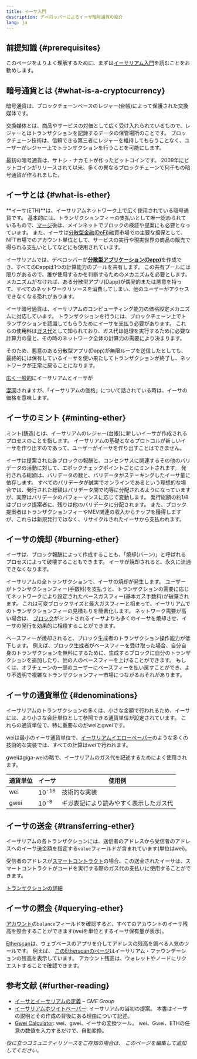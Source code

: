 ```yaml
---
title: イーサ入門
description: デベロッパーによるイーサ暗号通貨の紹介
lang: ja
---
```


## 前提知識 {#prerequisites}

このページをよりよく理解するために、まずは[イーサリアム入門](/developers/docs/intro-to-ethereum/)を読むことをお勧めします。

## 暗号通貨とは {#what-is-a-cryptocurrency}

暗号通貨は、ブロックチェーンベースのレジャー(台帳)によって保護された交換媒体です。

交換媒体とは、商品やサービスの対価として広く受け入れられているもので、レジャーとはトランザクションを記録するデータの保管場所のことです。 ブロックチェーン技術は、信頼できる第三者にレジャーを維持してもらうことなく、ユーザーがレジャー上でトランザクションを行うことを可能にします。

最初の暗号通貨は、サトシ・ナカモトが作ったビットコインです。 2009年にビットコインがリリースされて以来、多くの異なるブロックチェーンで何千もの暗号通貨が作られました。

## イーサとは {#what-is-ether}

**イーサ(ETH)**は、イーサリアムネットワーク上で広く使用されている暗号通貨です。 基本的には、トランザクションフィーの支払いとして唯一認められているもので、[マージ](/roadmap/merge)後は、メインネットでブロックの検証や提案にも必要となっています。 また、イーサは[分散型金融(DeFi)](/defi)融資市場での主要な担保として、NFT市場でのアカウント単位として、サービスの実行や現実世界の商品の販売で得られる支払いとしてなどにも使用されています。

イーサリアムでは、デベロッパーが[**分散型アプリケーション(Dapp)**](/developers/docs/dapps)を作成でき、すべてのDappは1つの計算能力のプールを共有します。 この共有プールには限りがあるので、誰が使用するかを判断するためのメカニズムを必要とします。 メカニズムがなければ、ある分散型アプリ(Dapp)が偶発的または悪意を持って、すべてのネットワークリソースを消費してしまい、他のユーザーがアクセスできなくなる恐れがあります。

イーサ暗号通貨は、イーサリアムのコンピューティング能力の価格設定メカニズムに対応しています。 トランザクションを行うには、ブロックチェーン上でトランザクションを認識してもらうためにイーサを支払う必要があります。 これらの使用料は[ガス代](/developers/docs/gas/)として知られており、ガス代は処理を実行するために必要な計算力の量と、その時のネットワーク全体の計算力の需要により決まります。

そのため、悪意のある分散型アプリ(Dapp)が無限ループを送信したとしても、最終的には保有しているイーサを使い果たしてトランザクションが終了し、ネットワークが正常に戻ることになります。

[広く一般的](https://www.reuters.com/article/us-crypto-currencies-lending-insight-idUSKBN25M0GP#:~:text=price%20of%20ethereum)にイーサリアムとイーサが

[混同](https://www.cnn.com/2021/03/14/tech/nft-art-buying/index.html#:~:text=price%20of%20ethereum)されますが、「イーサリアムの価格」について話されている時は、イーサの価格を意味します。



## イーサのミント {#minting-ether}

ミント(鋳造)とは、イーサリアムのレジャー(台帳)に新しいイーサが作成されるプロセスのことを指します。 イーサリアムの基礎となるプロトコルが新しいイーサを作り出すのであって、ユーザーがイーサを作り出すことはできません。

イーサは提案された各ブロックの報酬と、コンセンサスに関連するその他のバリデータの活動に対して、エポックチェックポイントごとにミントされます。 発行される総額は、バリデータの数と、バリデータがステーキングしたイーサ量に依存します。 すべてのバリデータが誠実でオンラインであるという理想的な場合では、発行された総額はバリデータ間で均等に分配されるようになっていますが、実際はバリデータのパフォーマンスに応じて変動します。 発行総額の約1/8はブロック提案者に、残りは他のバリデータに分配されます。 また、ブロック提案者はトランザクションフィーやMEV関連の収入からチップを獲得しますが、これらは新規発行ではなく、リサイクルされたイーサから支払われます。



## イーサの焼却 {#burning-ether}

イーサは、ブロック報酬によって作成することも、「焼却(バーン)」と呼ばれるプロセスによって破壊することもできます。 イーサが焼却されると、永久に流通できなくなります。

イーサリアムの全トランザクションで、イーサの焼却が発生します。 ユーザーがトランザクションフィー(手数料)を支払うと、トランザクションの需要に応じてネットワークにより設定されたベースガスフィー(基本ガス手数料)が破棄されます。 これは可変ブロックサイズと最大ガスフィーと相まって、イーサリアムでのトランザクションフィーの見積もりを簡素化します。 ネットワーク需要が高い場合は、 [ブロック](https://etherscan.io/block/12965263)がミントされるイーサよりも多くのイーサを焼却させ、イーサの発行を効果的に相殺することができます。

ベースフィーが焼却されると、ブロック生成者のトランザクション操作能力が低下します。 例えば、ブロック生成者がベースフィーを受け取った場合、自分自身のトランザクションを無料にするために、生成するブロックに自分のトランザクションを追加したり、他の人のベースフィーを上げることができます。 もしくは、オフチェーンの一部のユーザーにベースフィーを払い戻すことができ、より不透明で複雑なトランザクションフィー市場につながるおそれがあります。



## イーサの通貨単位 {#denominations}

イーサリアムのトランザクションの多くは、小さな金額で行われるため、イーサには、より小さな会計単位として参照できる通貨単位が設定されています。 これらの通貨単位で、特に重要なのがweiとgweiです。

weiは最小のイーサ通貨単位で、[イーサリアムイエローペーパー](https://ethereum.github.io/yellowpaper/paper.pdf)のような多くの技術的な実装では、すべての計算はweiで行われます。

gweiはgiga-weiの略で、イーサリアムのガス代を記述するためによく使用されます。

| 通貨単位 | イーサ              | 使用例                 |
| ---- | ---------------- | ------------------- |
| wei  | 10<sup>-18</sup> | 技術的な実装              |
| gwei | 10<sup>-9</sup>  | ギガ表記により読みやすく表示したガス代 |




## イーサの送金 {#transferring-ether}

イーサリアムの各トランザクションには、送信者のアドレスから受信者のアドレスへのイーサ送金額を指定する`value`フィールドが含まれています(単位はwei)。

受信者のアドレスが[スマートコントラクト](/developers/docs/smart-contracts/)の場合、この送金されたイーサは、スマートコントラクトがコードを実行する際のガス代の支払いに使用することができます。

[トランザクションの詳細](/developers/docs/transactions/)



## イーサの照会 {#querying-ether}

[アカウント](/developers/docs/accounts/)の`balance`フィールドを確認すると、すべてのアカウントのイーサ残高を照会することができます(weiを単位とするイーサ保有量が表示)。

[Etherscan](https://etherscan.io)は、ウェブベースのアプリを介してアドレスの残高を調べる人気のツールです。 例えば、 [このEtherscanのページ](https://etherscan.io/address/0xde0b295669a9fd93d5f28d9ec85e40f4cb697bae)はイーサリアム・ファウンデーションの残高を表示しています。 アカウント残高は、ウォレットやノードにリクエストすることで確認できます。



## 参考文献 {#further-reading}

- [イーサとイーサリアムの定義](https://www.cmegroup.com/education/courses/introduction-to-ether/defining-ether-and-ethereum.html) – _CME Group_
- [イーサリアムホワイトペーパー](/whitepaper/): イーサリアムの当初の提案。 本書はイーサの説明とその作成の背後にある理由について記述。
- [Gwei Calculator](https://www.alchemy.com/gwei-calculator): wei、gwei、イーサの変換ツール。 wei、Gwei、ETHの任意の数値を入力するだけで、自動変換。

_役に立つコミュニティリソースをご存知の場合は、 このページを編集して追加してください。_
